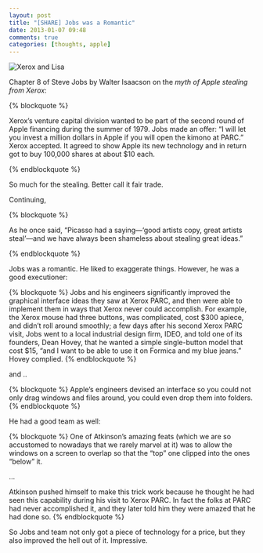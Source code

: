 ```yaml
---
layout: post
title: "[SHARE] Jobs was a Romantic"
date: 2013-01-07 09:48
comments: true
categories: [thoughts, apple]
---
```


![Xerox and Lisa](http://f.cl.ly/items/2E1m0R0422463g2p3M3n/%E5%86%99%E7%9C%9F%202013-01-07%209%2029%2039.jpg)


Chapter 8 of Steve Jobs by Walter Isaacson on the *myth of Apple stealing from Xerox*:

{% blockquote %}

Xerox’s venture capital division wanted to be part of the second round of Apple financing during the summer of 1979. Jobs made an offer: “I will let you invest a million dollars in Apple if you will open the kimono at PARC.” Xerox accepted. It agreed to show Apple its new technology and in return got to buy 100,000 shares at about $10 each.

{% endblockquote %}

So much for the stealing. Better call it fair trade.

<!-- more -->

Continuing, 

{% blockquote %}

As he once said, “Picasso had a saying—‘good artists copy, great artists steal’—and we have always been shameless about stealing great ideas.”

{% endblockquote %}

Jobs was a romantic. He liked to exaggerate things. However, he was a good executioner:

{% blockquote %}
Jobs and his engineers significantly improved the graphical interface ideas they saw at Xerox PARC, and then were able to implement them in ways that Xerox never could accomplish. For example, the Xerox mouse had three buttons, was complicated, cost $300 apiece, and didn’t roll around smoothly; a few days after his second Xerox PARC visit, Jobs went to a local industrial design firm, IDEO, and told one of its founders, Dean Hovey, that he wanted a simple single-button model that cost $15, “and I want to be able to use it on Formica and my blue jeans.” Hovey complied.
{% endblockquote %}

and ..

{% blockquote %}
Apple’s engineers devised an interface so you could not only drag windows and files around, you could even drop them into folders.
{% endblockquote %}

He had a good team as well:

{% blockquote %}
One of Atkinson’s amazing feats (which we are so accustomed to nowadays that we rarely marvel at it) was to allow the windows on a screen to overlap so that the “top” one clipped into the ones “below” it.

…

Atkinson pushed himself to make this trick work because he thought he had seen this capability during his visit to Xerox PARC. In fact the folks at PARC had never accomplished it, and they later told him they were amazed that he had done so.
{% endblockquote %}

So Jobs and team not only got a piece of technology for a price, but they also improved the hell out of it. Impressive.